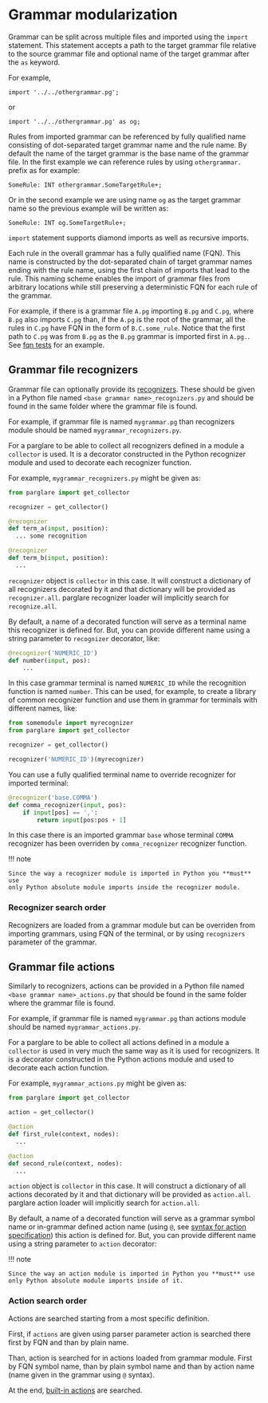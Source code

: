 # Grammar modularization

Grammar can be split across multiple files and imported using the `import`
statement. This statement accepts a path to the target grammar file relative to
the source grammar file and optional name of the target grammar after the `as`
keyword.

For example,

    import '../../othergrammar.pg';

or

    import '../../othergrammar.pg' as og;


Rules from imported grammar can be referenced by fully qualified name consisting
of dot-separated target grammar name and the rule name. By default the name of
the target grammar is the base name of the grammar file. In the first example we
can reference rules by using `othergrammar.` prefix as for example:

    SomeRule: INT othergrammar.SomeTargetRule+;

Or in the second example we are using name `og` as the target grammar name so
the previous example will be written as:

    SomeRule: INT og.SomeTargetRule+;


`import` statement supports diamond imports as well as recursive imports.

Each rule in the overall grammar has a fully qualified name (FQN). This name is
constructed by the dot-separated chain of target grammar names ending with the
rule name, using the first chain of imports that lead to the rule.
This naming scheme enables the import of grammar files from arbitrary locations
while still preserving a deterministic FQN for each rule of the grammar.

For example, if there is a grammar file `A.pg` importing `B.pg` and `C.pg`,
where `B.pg` also imports `C.pg` than, if the `A.pg` is the root of the grammar,
all the rules in `C.pg` have FQN in the form of `B.C.some_rule`. Notice that the
first path to `C.pg` was from `B.pg` as the `B.pg` grammar is imported first in
`A.pg.`. See [fqn
tests](https://github.com/igordejanovic/parglare/blob/master/tests/func/import/fqn/test_fqn.py)
for an example.



## Grammar file recognizers

Grammar file can optionally provide its [recognizers](./recognizers.md). These
should be given in a Python file named `<base grammar name>_recognizers.py` and
should be found in the same folder where the grammar file is found.

For example, if grammar file is named `mygrammar.pg` than recognizers module
should be named `mygrammar_recognizers.py`.

For a parglare to be able to collect all recognizers defined in a module a
`collector` is used. It is a decorator constructed in the Python recognizer
module and used to decorate each recognizer function.

For example, `mygrammar_recognizers.py` might be given as:

```python
from parglare import get_collector

recognizer = get_collector()

@recognizer
def term_a(input, position):
  ... some recognition

@recognizer
def term_b(input, position):
  ...
```

`recognizer` object is `collector` in this case. It will construct a dictionary
of all recognizers decorated by it and that dictionary will be provided as
`recognizer.all`. parglare recognizer loader will implicitly search for
`recognize.all`.

By default, a name of a decorated function will serve as a terminal name this
recognizer is defined for. But, you can provide different name using a string
parameter to `recognizer` decorator, like:

```python
@recognizer('NUMERIC_ID')
def number(input, pos):
    ...
```

In this case grammar terminal is named `NUMERIC_ID` while the recognition
function is named `number`. This can be used, for example, to create a library
of common recognizer function and use them in grammar for terminals with
different names, like:

```python
from somemodule import myrecognizer
from parglare import get_collector

recognizer = get_collector()

recognizer('NUMERIC_ID')(myrecognizer)
```

You can use a fully qualified terminal name to override recognizer for imported
terminal:

```python
@recognizer('base.COMMA')
def comma_recognizer(input, pos):
    if input[pos] == ',':
        return input[pos:pos + 1]
```

In this case there is an imported grammar `base` whose terminal `COMMA`
recognizer has been overriden by `comma_recognizer` recognizer function.

!!! note

    Since the way a recognizer module is imported in Python you **must** use
    only Python absolute module imports inside the recognizer module.


### Recognizer search order

Recognizers are loaded from a grammar module but can be overriden from importing
grammars, using FQN of the terminal, or by using `recognizers` parameter of the
grammar.


## Grammar file actions

Similarly to recognizers, actions can be provided in a Python file named `<base
grammar name>_actions.py` that should be found in the same folder where the
grammar file is found.

For example, if grammar file is named `mygrammar.pg` than actions module
should be named `mygrammar_actions.py`.

For a parglare to be able to collect all actions defined in a module a
`collector` is used in very much the same way as it is used for recognizers. It
is a decorator constructed in the Python actions module and used to decorate
each action function.

For example, `mygrammar_actions.py` might be given as:

```python
from parglare import get_collector

action = get_collector()

@action
def first_rule(context, nodes):
  ...

@action
def second_rule(context, nodes):
  ...
```

`action` object is `collector` in this case. It will construct a dictionary of
all actions decorated by it and that dictionary will be provided as
`action.all`. parglare action loader will implicitly search for `action.all`.

By default, a name of a decorated function will serve as a grammar symbol name
or in-grammar defined action name (using `@`, see [syntax for action
specification](./grammar_language.md#referencing-rule-actions-from-a-grammar))
this action is defined for. But, you can provide different name using a string
parameter to `action` decorator:


!!! note

    Since the way an action module is imported in Python you **must** use
    only Python absolute module imports inside of it.


### Action search order

Actions are searched starting from a most specific definition.

First, if `actions` are given using parser parameter action is searched there
first by FQN and than by plain name.

Than, action is searched for in actions loaded from grammar module. First by FQN
symbol name, than by plain symbol name and than by action name (name given in
the grammar using `@` syntax).

At the end, [built-in actions](./actions.md#built-in-actions) are searched.
